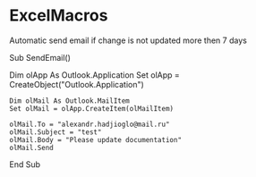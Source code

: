 # ExcelMacros
Automatic send email if change is not updated more then 7 days

Sub SendEmail()

Dim olApp As Outlook.Application
Set olApp = CreateObject("Outlook.Application")

    Dim olMail As Outlook.MailItem
    Set olMail = olApp.CreateItem(olMailItem)
    
    olMail.To = "alexandr.hadjioglo@mail.ru"
    olMail.Subject = "test"
    olMail.Body = "Please update documentation"
    olMail.Send

End Sub

